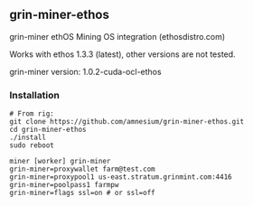 ## grin-miner-ethos
grin-miner ethOS Mining OS integration (ethosdistro.com)

Works with ethos 1.3.3 (latest), other versions are not tested.

grin-miner version: 1.0.2-cuda-ocl-ethos

### Installation
```
# From rig:
git clone https://github.com/amnesium/grin-miner-ethos.git
cd grin-miner-ethos
./install
sudo reboot
```

```
miner [worker] grin-miner
grin-miner=proxywallet farm@test.com
grin-miner=proxypool1 us-east.stratum.grinmint.com:4416
grin-miner=poolpass1 farmpw
grin-miner=flags ssl=on # or ssl=off
```

